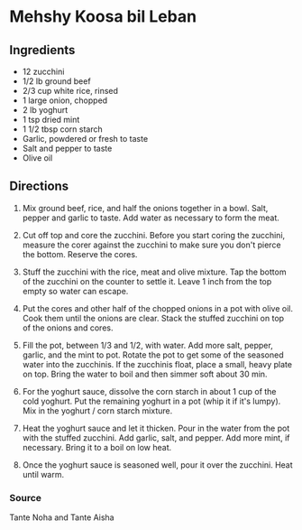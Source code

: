 # Mehshy Koosa bil Leban

## Ingredients

* 12 zucchini
* 1/2 lb ground beef
* 2/3 cup white rice, rinsed
* 1 large onion, chopped
* 2 lb yoghurt
* 1 tsp dried mint
* 1 1/2 tbsp corn starch
* Garlic, powdered or fresh to taste
* Salt and pepper to taste
* Olive oil

## Directions

1. Mix ground beef, rice, and half the onions together in a bowl. Salt, pepper
   and garlic to taste. Add water as necessary to form the meat.

1. Cut off top and core the zucchini. Before you start coring the zucchini,
   measure the corer against the zucchini to make sure you don't pierce the
   bottom. Reserve the cores.

1. Stuff the zucchini with the rice, meat and olive mixture. Tap the bottom of
   the zucchini on the counter to settle it. Leave 1 inch from the top empty so
   water can escape.

1. Put the cores and other half of the chopped onions in a pot with olive oil.
   Cook them until the onions are clear. Stack the stuffed zucchini on top of
   the onions and cores.

1. Fill the pot, between 1/3 and 1/2, with water. Add more salt, pepper,
   garlic, and the mint to pot. Rotate the pot to get some of the seasoned
   water into the zucchinis. If the zucchinis float, place a small, heavy plate
   on top. Bring the water to boil and then simmer soft about 30 min.

1. For the yoghurt sauce, dissolve the corn starch in about 1 cup of the cold
   yoghurt. Put the remaining yoghurt in a pot (whip it if it's lumpy). Mix in
   the yoghurt / corn starch mixture.

1. Heat the yoghurt sauce and let it thicken. Pour in the water from the pot
   with the stuffed zucchini. Add garlic, salt, and pepper. Add more mint, if
   necessary. Bring it to a boil on low heat.

1. Once the yoghurt sauce is seasoned well, pour it over the zucchini. Heat
   until warm.

### Source

Tante Noha and Tante Aisha
